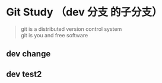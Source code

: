 # Git Study （dev 分支 的子分支）

> git is a distributed version control system  
git is you and free software


## dev change
## dev test2